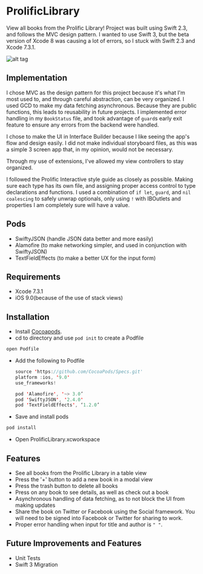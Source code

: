 # ProlificLibrary
View all books from the Prolific Library! Project was built using Swift 2.3, and follows the MVC design pattern. I wanted to use Swift 3, but the beta version of Xcode 8 was causing a lot of errors, so I stuck with Swift 2.3 and Xcode 7.3.1.

![alt tag](https://github.com/charleshkang/ProlificLibrary/blob/master/prolificlibrary_demo.gif)

## Implementation
I chose MVC as the design pattern for this project because it's what I'm most used to, and through careful abstraction, can be very organized. I used GCD to make my data fetching asynchronous. Because they are public functions, this leads to reusability in future projects. I implemented error handling in my `BookStatus` file, and took advantage of `guard`s early exit feature to ensure any errors from the backend were handled.

I chose to make the UI in Interface Builder because I like seeing the app's flow and design easily. I did not make individual storyboard files, as this was a simple 3 screen app that, in my opinion, would not be necessary.

Through my use of extensions, I've allowed my view controllers to stay organized.

I followed the Prolific Interactive style guide as closely as possible. Making sure each type has its own file, and assigning proper access control to type declarations and functions. I used a combination of `if let`, `guard`, and `nil coalescing` to safely unwrap optionals, only using `!` with IBOutlets and properties I am completely sure will have a value.

## Pods
- SwiftyJSON (handle JSON data better and more easily)
- Alamofire (to make networking simpler, and used in conjunction with SwiftyJSON)
- TextFieldEffects (to make a better UX for the input form)

## Requirements
- Xcode 7.3.1
- iOS 9.0(because of the use of stack views)

## Installation
- Install [Cocoapods](http://guides.cocoapods.org/using/getting-started.html#installation).
- cd to directory and use `pod init` to create a Podfile

```swift
open Podfile
```
- Add the following to Podfile
  ```swift
  source 'https://github.com/CocoaPods/Specs.git'
  platform :ios, '9.0'
  use_frameworks!

  pod 'Alamofire', '~> 3.0’
  pod 'SwiftyJSON', '2.4.0'
  pod 'TextFieldEffects', ‘1.2.0’
  ```
- Save and install pods
```swift
pod install
```
- Open ProlificLibrary.xcworkspace

## Features
- See all books from the Prolific Library in a table view
- Press the '+' button to add a new book in a modal view
- Press the trash button to delete all books
- Press on any book to see details, as well as check out a book
- Asynchronous handling of data fetching, as to not block the UI from making updates
- Share the book on Twitter or Facebook using the Social framework. You will need to be signed into Facebook or Twitter for sharing to work.
- Proper error handling when input for title and author is `" "`.

## Future Improvements and Features
- Unit Tests
- Swift 3 Migration
